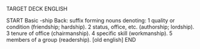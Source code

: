TARGET DECK
ENGLISH

START
Basic
-ship
Back: suffix forming nouns denoting: 1 quality or condition (friendship; hardship). 2 status, office, etc. (authorship; lordship). 3 tenure of office (chairmanship). 4 specific skill (workmanship). 5 members of a group (readership). [old english]
END
